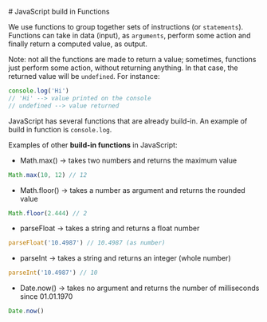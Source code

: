 # JavaScript build in Functions

We use functions to group together sets of instructions (or `statements`).
Functions can take in data (input), as `arguments`, perform some action and finally return a computed value, as output.

Note: not all the functions are made to return a value; sometimes, functions just perform some action, without returning anything. In that case, the returned value will be `undefined`. For instance:

```js
console.log('Hi')
// 'Hi' --> value printed on the console
// undefined --> value returned
```

JavaScript has several functions that are already build-in. An example of build in function is `console.log`.

Examples of other **build-in functions** in JavaScript:

- Math.max() -> takes two numbers and returns the maximum value

```js
Math.max(10, 12) // 12
```

- Math.floor() -> takes a number as argument and returns the rounded value

```js
Math.floor(2.444) // 2
```

- parseFloat -> takes a string and returns a float number

```js
parseFloat('10.4987') // 10.4987 (as number)
```

- parseInt -> takes a string and returns an integer (whole number)

```js
parseInt('10.4987') // 10
```

- Date.now() -> takes no argument and returns the number of milliseconds since 01.01.1970

```js
Date.now()
```
